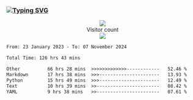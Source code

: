 ### <a href="https://git.io/typing-svg"><img src="https://readme-typing-svg.herokuapp.com?font=Fira+Code&pause=1000&width=435&lines=+Hi+%F0%9F%91%8B+There+is+Chenghow" alt="Typing SVG" /></a>
<p align="center"> 
  <img src="https://github-readme-stats.vercel.app/api?username=chenghow&show_icons=true"><br>
  Visitor count<br>
  <img src="https://profile-counter.glitch.me/chenghow/count.svg">
</p>

<!--START_SECTION:waka-->

```txt
From: 23 January 2023 - To: 07 November 2024

Total Time: 126 hrs 43 mins

Other          66 hrs 28 mins  >>>>>>>>>>>>>------------   52.46 %
Markdown       17 hrs 38 mins  >>>----------------------   13.93 %
Python         15 hrs 49 mins  >>>----------------------   12.49 %
Text           10 hrs 39 mins  >>-----------------------   08.42 %
YAML           9 hrs 38 mins   >>-----------------------   07.61 %
```

<!--END_SECTION:waka-->
